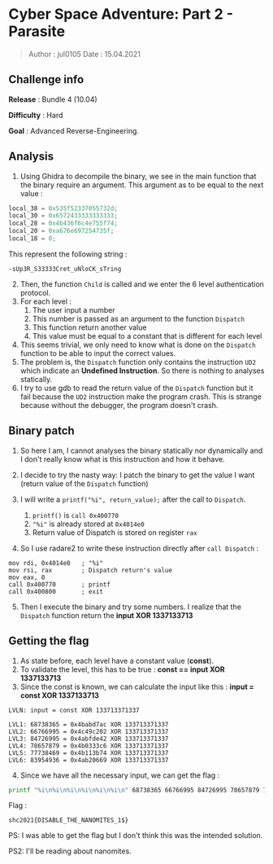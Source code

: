 # Cyber Space Adventure: Part 2 - Parasite

> Author : jul0105
> Date : 15.04.2021



## Challenge info

**Release** : Bundle 4 (10.04)

**Difficulty** : Hard

**Goal** : Advanced Reverse-Engineering.




## Analysis

1. Using Ghidra to decompile the binary, we see in the main function that the binary require an argument. This argument as to be equal to the next value :

```c
local_38 = 0x535f52337055732d;
local_30 = 0x6572433333333333;
local_28 = 0x4b436f6c4e755f74;
local_20 = 0xa676e697254735f;
local_18 = 0;
```

This represent the following string :

```
-sUp3R_S33333Cret_uNloCK_sTring
```

2. Then, the function `Child` is called and we enter the 6 level authentication protocol.
3. For each level :
   1. The user input a number
   2. This number is passed as an argument to the function `Dispatch`
   3. This function return another value
   4. This  value must be equal to a constant that is different for each level
4. This seems trivial, we only need to know what is done on the `Dispatch` function to be able to input the correct values.
5. The problem is, the `Dispatch` function only contains the instruction `UD2` which indicate an **Undefined Instruction**. So there is nothing to analyses statically.
6. I try to use gdb to read the return value of the `Dispatch` function but it fail because the `UD2` instruction make the program crash. This is strange because without the debugger, the program doesn't crash.



## Binary patch

1. So here I am, I cannot analyses the binary statically nor dynamically and I don't really know what is this instruction and how it behave.

2. I decide to try the nasty way: I patch the binary to get the value I want (return value of the `Dispatch` function)
3. I will write a `printf("%i", return_value);` after the call to `Dispatch`.
   1. `printf()` is `call 0x400770`
   2. `"%i"` is already stored at `0x4014e0`
   3. Return value of Dispatch is stored on register `rax`
4. So I use radare2 to write these instruction directly after `call Dispatch` :

```assembly
mov rdi, 0x4014e0	; "%i"
mov rsi, rax		; Dispatch return's value
mov eax, 0
call 0x400770 		; printf
call 0x400800 		; exit
```

5. Then I execute the binary and try some numbers. I realize that the `Dispatch` function return the **input XOR 1337133713**



## Getting the flag

1. As state before, each level have a constant value (**const**).
2. To validate the level, this has to be true : **const == input XOR 1337133713**
3. Since the const is known, we can calculate the input like this : **input = const XOR 1337133713**

```
LVLN: input = const XOR 133713371337

LVL1: 68738365 = 0x4babd7ac XOR 133713371337
LVL2: 66766995 = 0x4c49c202 XOR 133713371337
LVL3: 84726995 = 0x4abfde42 XOR 133713371337
LVL4: 78657879 = 0x4b0333c6 XOR 133713371337
LVL5: 77738469 = 0x4b113b74 XOR 133713371337
LVL6: 83954936 = 0x4ab20669 XOR 133713371337
```

4. Since we have all the necessary input, we can get the flag :

```bash
printf "%i\n%i\n%i\n%i\n%i\n%i\n" 68738365 66766995 84726995 78657879 77738469 83954936 | ./parasites_fixed -sUp3R_S33333Cret_uNloCK_sTring
```

Flag :

```
shc2021{DISABLE_THE_NANOMITES_1$}
```



PS: I was able to get the flag but I don't think this was the intended solution.

PS2: I'll be reading about nanomites.